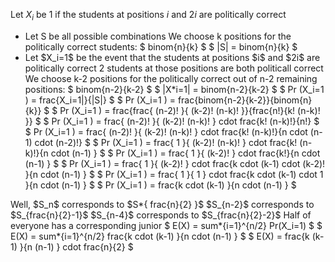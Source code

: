 Let $X_i$ be 1 if the students at positions $i$ and $2i$ are politically correct
<ul>
<li> Let S be all possible combinations 
We choose k positions for the politically correct students: $ binom{n}{k} $ 
$ |S| = binom{n}{k} $
	<li> Let $X_i=1$ be the event that the students at positions $i$ and $2i$ are politically correct 
2 students at those positions are both politicall correct
We choose k-2 positions for the politically correct out of n-2 remaining positions: $ binom{n-2}{k-2} $ 
$ |X*i=1| = binom{n-2}{k-2} $
	      $ Pr (X_i=1 ) = frac{X_i=1|}{|S|} $
	      $ Pr (X_i=1 ) = frac{binom{n-2}{k-2}}{binom{n}{k}} $ 
	      $ Pr (X_i=1 ) = frac{frac{ (n-2)! }{ (k-2)! (n-k)! }}{frac{n!}{k! (n-k)! }} $ 
	      $ Pr (X_i=1 ) = frac{ (n-2)! }{ (k-2)! (n-k)! } cdot frac{k! (n-k)!}{n!} $ 
	      $ Pr (X_i=1 ) = frac{ (n-2)! }{ (k-2)! (n-k)! } cdot frac{k! (n-k)!}{n cdot (n-1) cdot (n-2)!} $ 
	      $ Pr (X_i=1 ) = frac{ 1 }{ (k-2)! (n-k)! } cdot frac{k! (n-k)!}{n cdot (n-1) } $ 
	      $ Pr (X_i=1 ) = frac{ 1 }{ (k-2)! } cdot frac{k!}{n cdot (n-1) } $ 
	      $ Pr (X_i=1 ) = frac{ 1 }{ (k-2)! } cdot frac{k cdot (k-1) cdot (k-2)! }{n cdot (n-1) } $ 
	      $ Pr (X_i=1 ) = frac{ 1 }{ 1 } cdot frac{k cdot (k-1) cdot 1 }{n cdot (n-1) } $ 
	      $ Pr (X_i=1 ) = frac{k cdot (k-1) }{n cdot (n-1) } $
</ul>
Well, $S_n$ corresponds to $S*{ frac{n}{2} }$ 
$S_{n-2}$ corresponds to $S_{frac{n}{2}-1}$ 
$S_{n-4}$ corresponds to $S_{frac{n}{2}-2}$ 
Half of everyone has a corresponding junior 
$ E(X) = sum*{i=1}^{n/2} Pr(X_i=1) $ 
$ E(X) = sum*{i=1}^{n/2} frac{k cdot (k-1) }{n cdot (n-1) } $ 
$ E(X) = frac{k (k-1) }{n (n-1) } cdot frac{n}{2} $
